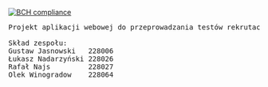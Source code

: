 [![BCH compliance](https://bettercodehub.com/edge/badge/lodz-university-of-technology-masi/Orange?branch=master)](https://bettercodehub.com/)
<pre>
Projekt aplikacji webowej do przeprowadzania testów rekrutacyjnych.

Skład zespołu:
Gustaw Jasnowski   228006
Łukasz Nadarzyński 228026
Rafał Najs         228027
Olek Winogradow    228064
</pre>

